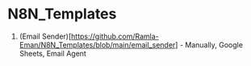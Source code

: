 # N8N_Templates

1. (Email Sender)[https://github.com/Ramla-Eman/N8N_Templates/blob/main/email_sender] - Manually, Google Sheets, Email Agent
